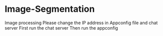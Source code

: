 # Image-Segmentation
Image processing
Please change the IP address in Appconfig file and chat server 
First run the chat server 
Then run the appconfig 

